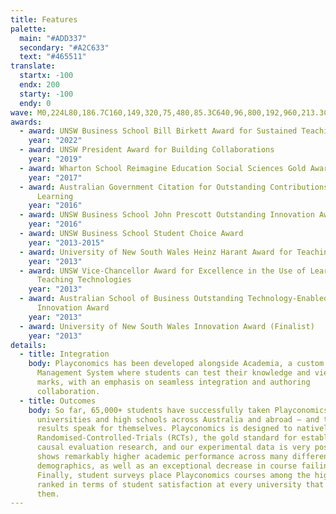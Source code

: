 ```yaml
---
title: Features
palette:
  main: "#ADD337"
  secondary: "#A2C633"
  text: "#465511"
translate:
  startx: -100
  endx: 200
  starty: -100
  endy: 0
wave: M0,224L80,186.7C160,149,320,75,480,85.3C640,96,800,192,960,213.3C1120,235,1280,181,1360,154.7L1440,128L1440,320L1360,320C1280,320,1120,320,960,320C800,320,640,320,480,320C320,320,160,320,80,320L0,320Z
awards:
  - award: UNSW Business School Bill Birkett Award for Sustained Teaching Excellence
    year: "2022"
  - award: UNSW President Award for Building Collaborations
    year: "2019"
  - award: Wharton School Reimagine Education Social Sciences Gold Award
    year: "2017"
  - award: Australian Government Citation for Outstanding Contributions to Student
      Learning
    year: "2016"
  - award: UNSW Business School John Prescott Outstanding Innovation Award
    year: "2016"
  - award: UNSW Business School Student Choice Award
    year: "2013-2015"
  - award: University of New South Wales Heinz Harant Award for Teaching Innovation
    year: "2013"
  - award: UNSW Vice-Chancellor Award for Excellence in the Use of Learning &
      Teaching Technologies
    year: "2013"
  - award: Australian School of Business Outstanding Technology-Enabled Teaching
      Innovation Award
    year: "2013"
  - award: University of New South Wales Innovation Award (Finalist)
    year: "2013"
details:
  - title: Integration
    body: Playconomics has been developed alongside Academia, a custom Learning
      Management System where students can test their knowledge and view their
      marks, with an emphasis on seamless integration and authoring
      collaboration.
  - title: Outcomes
    body: So far, 65,000+ students have successfully taken Playconomics courses at
      universities and high schools across Australia and abroad – and the
      results speak for themselves. Playconomics is designed to natively run
      Randomised-Controlled-Trials (RCTs), the gold standard for establishing
      causal evaluation research, and our experimental data is very positive. It
      shows remarkably higher academic performance across many different student
      demographics, as well as an exceptional decrease in course failing rates.
      Finally, student surveys place Playconomics courses among the highest
      ranked in terms of student satisfaction at every university that runs
      them.
---
```

